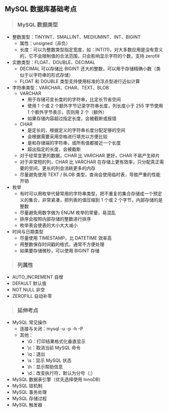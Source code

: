 ## MySQL 数据库基础考点


>### MySQL 数据类型

* 整数类型：TINYINT、SMALLINT、MEDIUMINT、INT、BIGINT
    * 属性：unsigned（非负）
    * 长度：可以为整数类型指定宽度，如：INT(11)，对大多数应用是没有意义的，它不会限制值的合法范围，只会影响显示字符的个数，支持 zerofill
* 实数类型：FLOAT、DOUBLE、DECIMAL
    * DECIMAL 可以存储比 BIGINT 还大的整数，可以用于存储精确小数（类似于以字符串的形式存储）
    * FLOAT 和 DOUBLE 类型支持使用标准的浮点型进行近似计算
* 字符串类型：VARCHAR、CHAR、TEXT、BLOB
    * VARCHAR
        * 用于存储可变长度的的字符串，比定长节省空间
        * 使用 1 个或 2 个额外字节记录字符串长度，列长度小于 255 字节使用 1 个额外字节表示，否则用 2 个（额外）
        * 如果存储内容超过指定长度，会被截断或报错
    * CHAR
        * 是定长的，根据定义的字符串长度分配足够的空间
        * 会根据需要采用空格进行填充以方便比较
        * 是和存储端的字符串，或所有值都接近一个长度
        * 超出指定的长度，会被截断
    * 对于经常变更的数据，CHAR 比 VARCHAR 更好，CHAR 不易产生碎片
    * 对于非常短的列，CHAR 比 VARCHAR 在存储上更有效率，只分配真正需要的空间，更长的列会消耗更多的内存
    * 尽量避免使用 TEXT / BLOB 类型，查询会使用临时表，导致严重的性能开销
* 枚举
    * 有时可以用枚举代替常用的字符串类型，把不重复的集合存储成一个预定义的集合，非常紧凑，把列表的值压缩到 1 个或 2 个字节，内部存储的是整数
    * 尽量避免用数字做为 ENUM 枚举的常量，易混乱
    * 排序会按照内部存储的整数进行排序
    * 枚举表会使表的大小大大减小
* 时间与日期类型
    * 尽量使用 TIMESTAMP，比 DATETIME 效率高
    * 用整数保存时间戳的格式，通常不方便处理
    * 如果要存储微秒，可以使用 BIGINT 存储

>### 列属性
* AUTO_INCREMENT 自增
* DEFAULT 默认值
* NOT NULL 非空
* ZEROFILL 自动补零

>### 延伸考点
* MySQL 常见操作
    * 连接与关闭：mysql -u -p -h -P
    * 其他：
        * \G：打印结果格式化垂直显示
        * \c：取消当前 MySQL 命令
        * \q：退出
        * \s：显示 MySQL 状态
        * \h：显示帮助信息
        * \d：改变执行符，默认为分号（;）
* MySQL 数据表引擎（优先选择使用 InnoDB）
* MySQL 锁机制
* MySQL 事务处理
* MySQL 存储过程
* MySQL 触发器
